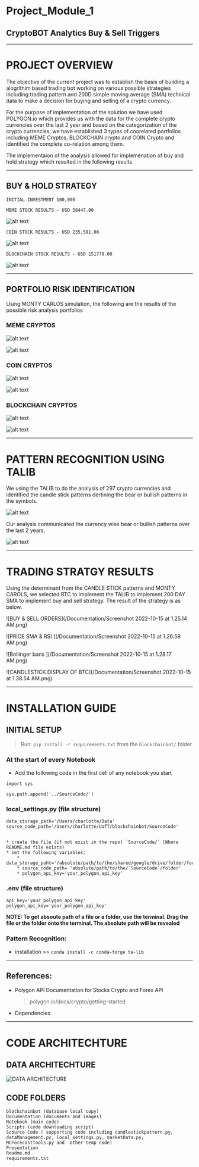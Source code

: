# Project_Module_1
## CryptoBOT Analytics Buy &amp; Sell Triggers
---
# PROJECT OVERVIEW 

The objective of the current project was to establish the basis of building a alogrithim based trading bot working on various possible strategies including trading pattern and 200D simple moving average (SMA) technical data to make a decision for buying and selling of a crypto currency. 

For the purpose of implementation of the solution we have used POLYGON.io which provides us with the data for the complete crypto currencies over the last 2 year and based on the categorization of the crypto currencies, we have established 3 types of coorelated portfolios including MEME Cryptos, BLOCKCHAIN crypto and COIN Crypto and identified the complete co-relation among them. 

The implementaion of the analysis allowed for implemenation of buy and hold strategy which resulted in the following results. 

---

## BUY & HOLD STRATEGY 
    
    INITIAL INVESTMENT 100,000

    MEME STOCK RESULTS - USD 58447.00
![alt text](/Documentation/Screenshot%202022-10-15%20at%201.14.04%20AM.png "MEME STOCK RESULTS")
 
    COIN STOCK RESULTS - USD 235,581.00
![alt text](/Documentation/Screenshot%202022-10-15%20at%201.10.26%20AM.png "COIN STOCK RESULTS")


    BLOCKCHAIN STOCK RESULTS - USD 151779.00
![alt text](/Documentation/Screenshot%202022-10-15%20at%201.12.59%20AM.png "CHAIN STOCK RESULTS")


---

## PORTFOLIO RISK IDENTIFICATION

Using MONTY CARLOS simulation, the following are the results of the possible risk analysis portfolios 

### MEME CRYPTOS 
![alt text](/Documentation/Screenshot%202022-10-15%20at%201.07.42%20AM.png " ")

![alt text](/Documentation/Screenshot%202022-10-15%20at%201.08.50%20AM.png " ")


### COIN CRYPTOS 

![alt text](/Documentation/Screenshot%202022-10-15%20at%201.05.15%20AM.png " ")

![alt text](/Documentation/Screenshot%202022-10-15%20at%201.06.38%20AM.png " ")


### BLOCKCHAIN CRYPTOS 


![alt text](/Documentation/Screenshot%202022-10-15%20at%2012.58.26%20AM.png " ")

![alt text](/Documentation/Screenshot%202022-10-15%20at%201.02.21%20AM.png " ")


---

# PATTERN RECOGNITION USING TALIB

We using the TALIB to do the analysis of 297 crypto currencies and identified the candle stick patterns dertining the bear or bullish patterns in the symbols. 


![alt text](/Documentation/Screenshot%202022-10-15%20at%201.15.35%20AM.png " ")


Our analysis communicated the currency wise bear or bullish patterns over the last 2 years. 

![alt text](/Documentation/Screenshot%202022-10-15%20at%201.19.06%20AM.png " ")


---

# TRADING STRATGY RESULTS

Using the determinant from the CANDLE STICK patterns and MONTY CAROLS, we selected BTC to implement the TALIB to implement 200 DAY SMA to implement buy and sell strategy. The result of the strategy is as below. 

![BUY & SELL ORDERS](/Documentation/Screenshot 2022-10-15 at 1.25.14 AM.png)

![PRICE SMA & RSI ](/Documentation/Screenshot 2022-10-15 at 1.26.59 AM.png)

![Bollinger bans ](/Documentation/Screenshot 2022-10-15 at 1.28.17 AM.png)

![CANDLESTICK DISPLAY OF BTC](/Documentation/Screenshot 2022-10-15 at 1.38.54 AM.png)

---

# INSTALLATION GUIDE
## INITIAL SETUP
> Run: `pip install -r requirements.txt` from the `blockchainbot/` folder

### At the start of every Notebook
* Add the following code in the first cell of any notebook you start
```
import sys

sys.path.append('../SourceCode/')
```

### local_settings.py (file structure)
    data_storage_path='/Users/charlotte/Data'
    source_code_path='/Users/charlotte/UofT/blockchainbot/SourceCode'
    
    
    * create the file (if not exist in the repo) `SourceCode/` (Where README.md file exists)
    * set the following variables:
        * data_storage_paht='/absolute/path/to/the/shared/google/drive/folder/for/data'
        * source_code_path= 'absolute/path/to/the/`SourceCode`/folder'
        * polygon_api_key='your_polygon_api_key'

### .env (file structure)
    api_key='your_polygon_api_key'
    polygon_api_key='your_polygon_api_key'

**NOTE: To get absoute path of a file or a folder, use the terminal. Drag the file or the folder onto the terminal. The absolute path will be revealed**

### Pattern Recognition:
* installation >> `conda install -c conda-forge ta-lib`
___
## References:

* Polygon API Documentation for Stocks Crypto and Forex API
    > polygon.io/docs/crypto/getting-started
* Dependencies
---
# CODE ARCHITECHTURE

## DATA ARCHITECHTURE 

![DATA ARCHITECTURE](/Documentation/DataStructure.drawio.png)

## CODE FOLDERS 

    blockchainbot (database local copy) 
    Documentation (documents and images) 
    Notebook (main code) 
    Scripts (code downloading script) 
    Scource Code ( supporting code including candlestickpattern.py, dataManagement.py, local_settings.py, marketData.py, MCForecastTools.py and  other temp code)  
    Presentation
    Readme.md
    requirements.txt 
    

